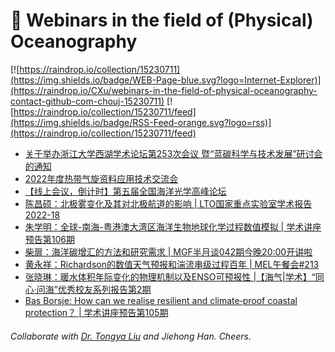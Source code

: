 # 🌊 Webinars in the field of (Physical) Oceanography

[![https://raindrop.io/collection/15230711](https://img.shields.io/badge/WEB-Page-blue.svg?logo=Internet-Explorer)](https://raindrop.io/CXu/webinars-in-the-field-of-physical-oceanography-contact-github-com-chouj-15230711) [![https://raindrop.io/collection/15230711/feed](https://img.shields.io/badge/RSS-Feed-orange.svg?logo=rss)](https://raindrop.io/collection/15230711/feed)

<!-- BLOG-POST-LIST:START -->
- [关于举办浙江大学西湖学术论坛第253次会议 暨“蓝碳科学与技术发展”研讨会的通知](https://mp.weixin.qq.com/s/b_HaQ5kA90fwGHGkNq-sPQ)
- [2022年度热带气旋资料应用技术交流会](https://mp.weixin.qq.com/s/LwoSihgEE_N6VbGg6NlF9g)
- [【线上会议，倒计时】第五届全国海洋光学高峰论坛](https://mp.weixin.qq.com/s/L48THknO9kTqoHpcs6JUHg)
- [陈昌硕：北极雾变化及其对北极航道的影响 | LTO国家重点实验室学术报告2022-18](https://mp.weixin.qq.com/s/dbf33cPBS06Pid17GqPP5g)
- [朱学明：全球-南海-粤港澳大湾区海洋生物地球化学过程数值模拟 | 学术讲座预告第106期](https://mp.weixin.qq.com/s/LiuJVUPmfDoGyAB-VaEaaw)
- [柴扉：海洋碳增汇的方法和研究需求 | MGF半月谈042期今晚20:00开讲啦](https://mp.weixin.qq.com/s/wVlehISi_51uKdsLr_JjfA)
- [黄永祥：Richardson的数值天气预报和湍流串级过程百年 | MEL午餐会#213](https://mp.weixin.qq.com/s/FC5jqztTb4WJfzCVXcx5YA)
- [张晓琳：暖水体积年际变化的物理机制以及ENSO可预报性 |【海气|学术】“同心·问海”优秀校友系列报告第2期](https://mp.weixin.qq.com/s/u8AC41C_Gcme_65Ltv-cBw)
- [Bas Borsje: How can we realise resilient and climate‐proof coastal protection？ | 学术讲座预告第105期](https://mp.weixin.qq.com/s/c-ZcY-JHeaDKs0E6xAsExw)
<!-- BLOG-POST-LIST:END -->

###### Collaborate with [Dr. Tongya Liu](https://liutongya.github.io/) and Jiehong Han. Cheers.
